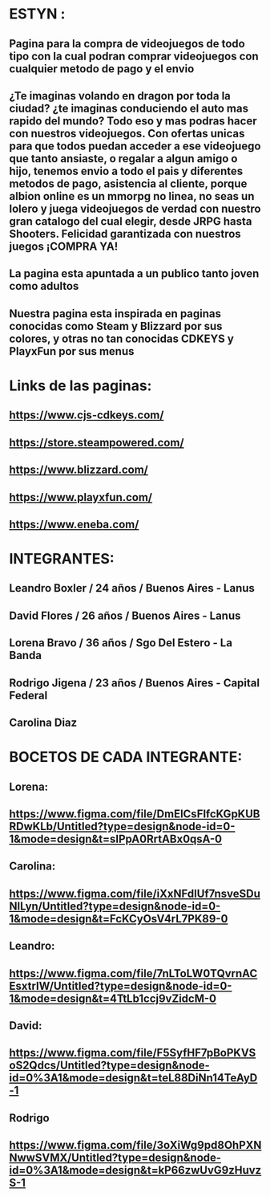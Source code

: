 # ESTYN :
## Pagina para la compra de videojuegos de todo tipo con la cual podran comprar videojuegos con cualquier metodo de pago y el envio
## ¿Te imaginas volando en dragon por toda la ciudad? ¿te imaginas conduciendo el auto mas rapido del mundo? Todo eso y mas podras hacer con nuestros videojuegos. Con ofertas unicas para que todos puedan acceder a ese videojuego que tanto ansiaste, o regalar a algun amigo o hijo, tenemos envio a todo el pais y diferentes metodos de pago, asistencia al cliente, porque albion online es un mmorpg no linea, no seas un lolero y juega videojuegos de verdad con nuestro gran catalogo del cual elegir, desde JRPG hasta Shooters. Felicidad garantizada con nuestros juegos ¡COMPRA YA!
## La pagina esta apuntada a un publico tanto joven como adultos
## Nuestra pagina esta inspirada en paginas conocidas como Steam y Blizzard por sus colores, y otras no tan conocidas CDKEYS y PlayxFun  por sus menus
# Links de las paginas:
## https://www.cjs-cdkeys.com/
## https://store.steampowered.com/
## https://www.blizzard.com/
## https://www.playxfun.com/
## https://www.eneba.com/

# INTEGRANTES:
## Leandro Boxler / 24 años / Buenos Aires - Lanus 
## David Flores / 26 años / Buenos Aires - Lanus 
## Lorena Bravo / 36 años / Sgo Del Estero - La Banda
## Rodrigo Jigena / 23 años / Buenos Aires - Capital Federal
## Carolina Diaz 

# BOCETOS DE CADA INTEGRANTE:
## Lorena:
## https://www.figma.com/file/DmElCsFIfcKGpKUBRDwKLb/Untitled?type=design&node-id=0-1&mode=design&t=sIPpA0RrtABx0qsA-0

## Carolina:
## https://www.figma.com/file/iXxNFdIUf7nsveSDuNlLyn/Untitled?type=design&node-id=0-1&mode=design&t=FcKCyOsV4rL7PK89-0

## Leandro:
## https://www.figma.com/file/7nLToLW0TQvrnACEsxtrIW/Untitled?type=design&node-id=0-1&mode=design&t=4TtLb1ccj9vZidcM-0

## David:
## https://www.figma.com/file/F5SyfHF7pBoPKVSoS2Qdcs/Untitled?type=design&node-id=0%3A1&mode=design&t=teL88DiNn14TeAyD-1

## Rodrigo
## https://www.figma.com/file/3oXiWg9pd8OhPXNNwwSVMX/Untitled?type=design&node-id=0%3A1&mode=design&t=kP66zwUvG9zHuvzS-1
